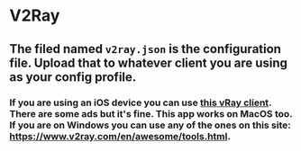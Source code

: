 # V2Ray

## The filed named `v2ray.json` is the configuration file. Upload that to whatever client you are using as your config profile. 


### If you are using an iOS device you can use [this vRay client](https://apps.apple.com/us/app/v2box-v2ray-client/id6446814690). There are some ads but it's fine. This app works on MacOS too. If you are on Windows you can use any of the ones on this site: https://www.v2ray.com/en/awesome/tools.html. 



